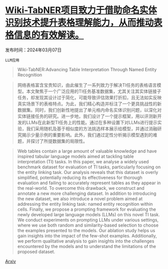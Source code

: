 # [Wiki-TabNER项目致力于借助命名实体识别技术提升表格理解能力，从而推动表格信息的有效解读。](https://arxiv.org/abs/2403.04577)

发布时间：2024年03月07日

`LLM应用`

> Wiki-TabNER:Advancing Table Interpretation Through Named Entity Recognition

> 网络表格富含宝贵知识，由此催生了一系列致力于解决TI任务的表格语言模型。本文聚焦于一个广泛应用的TI任务基准数据集，尤其关注其实体链接子任务，却发现其设计过于简化，可能导致评估效果打折扣，且无法如实反映真实场景下的表格特点。为此，我们精心构造并标注了一个更具挑战性的新数据集。同时，我们创新性地提出了单元格内命名实体识别问题，以深化对实体链接任务的研究。进一步地，我们设计了一个提示框架，用以评测新开发的LLMs在此新型TI任务上的性能。通过在多种设置下对LLMs进行提示实验，我们采用随机及基于相似度的方法挑选样本展示给模型，并通过消融研究揭示少量示例的重要影响。此外，我们通过定性分析揭示模型遇到的难题，并探讨了所提数据集的局限性。

> Web tables contain a large amount of valuable knowledge and have inspired tabular language models aimed at tackling table interpretation (TI) tasks. In this paper, we analyse a widely used benchmark dataset for evaluation of TI tasks, particularly focusing on the entity linking task. Our analysis reveals that this dataset is overly simplified, potentially reducing its effectiveness for thorough evaluation and failing to accurately represent tables as they appear in the real-world. To overcome this drawback, we construct and annotate a new more challenging dataset. In addition to introducing the new dataset, we also introduce a novel problem aimed at addressing the entity linking task: named entity recognition within cells. Finally, we propose a prompting framework for evaluating the newly developed large language models (LLMs) on this novel TI task. We conduct experiments on prompting LLMs under various settings, where we use both random and similarity-based selection to choose the examples presented to the models. Our ablation study helps us gain insights into the impact of the few-shot examples. Additionally, we perform qualitative analysis to gain insights into the challenges encountered by the models and to understand the limitations of the proposed dataset.

[Arxiv](https://arxiv.org/abs/2403.04577)